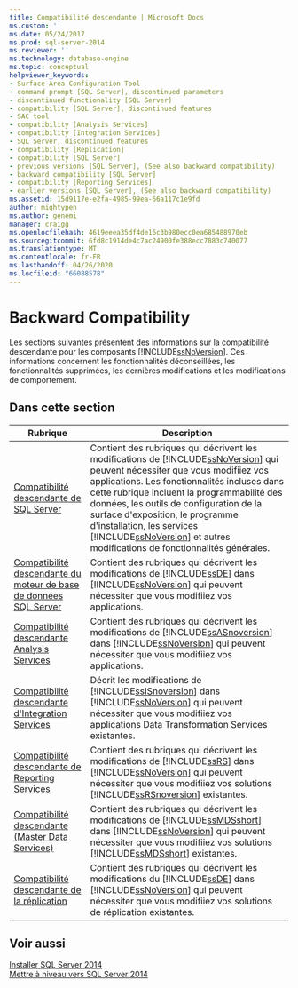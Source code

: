 ```yaml
---
title: Compatibilité descendante | Microsoft Docs
ms.custom: ''
ms.date: 05/24/2017
ms.prod: sql-server-2014
ms.reviewer: ''
ms.technology: database-engine
ms.topic: conceptual
helpviewer_keywords:
- Surface Area Configuration Tool
- command prompt [SQL Server], discontinued parameters
- discontinued functionality [SQL Server]
- compatibility [SQL Server], discontinued features
- SAC tool
- compatibility [Analysis Services]
- compatibility [Integration Services]
- SQL Server, discontinued features
- compatibility [Replication]
- compatibility [SQL Server]
- previous versions [SQL Server], (See also backward compatibility)
- backward compatibility [SQL Server]
- compatibility [Reporting Services]
- earlier versions [SQL Server], (See also backward compatibility)
ms.assetid: 15d9117e-e2fa-4985-99ea-66a117c1e9fd
author: mightypen
ms.author: genemi
manager: craigg
ms.openlocfilehash: 4619eeea35df4de16c3b980ecc0ea685488970eb
ms.sourcegitcommit: 6fd8c1914de4c7ac24900fe388ecc7883c740077
ms.translationtype: MT
ms.contentlocale: fr-FR
ms.lasthandoff: 04/26/2020
ms.locfileid: "66088578"
---
```

# <a name="backward-compatibility"></a>Backward Compatibility
  Les sections suivantes présentent des informations sur la compatibilité descendante pour les composants [!INCLUDE[ssNoVersion](../includes/ssnoversion-md.md)]. Ces informations concernent les fonctionnalités déconseillées, les fonctionnalités supprimées, les dernières modifications et les modifications de comportement.  
  
## <a name="in-this-section"></a>Dans cette section  
  
|Rubrique|Description|  
|-----------|-----------------|  
|[Compatibilité descendante de SQL Server](../../2014/getting-started/sql-server-backward-compatibility.md)|Contient des rubriques qui décrivent les modifications de [!INCLUDE[ssNoVersion](../includes/ssnoversion-md.md)] qui peuvent nécessiter que vous modifiiez vos applications. Les fonctionnalités incluses dans cette rubrique incluent la programmabilité des données, les outils de configuration de la surface d'exposition, le programme d'installation, les services [!INCLUDE[ssNoVersion](../includes/ssnoversion-md.md)] et autres modifications de fonctionnalités générales.|  
|[Compatibilité descendante du moteur de base de données SQL Server](../database-engine/sql-server-database-engine-backward-compatibility.md)|Contient des rubriques qui décrivent les modifications de [!INCLUDE[ssDE](../includes/ssde-md.md)] dans [!INCLUDE[ssNoVersion](../includes/ssnoversion-md.md)] qui peuvent nécessiter que vous modifiiez vos applications.|  
|[Compatibilité descendante Analysis Services](../../2014/analysis-services/analysis-services-backward-compatibility.md)|Contient des rubriques qui décrivent les modifications de [!INCLUDE[ssASnoversion](../includes/ssasnoversion-md.md)] dans [!INCLUDE[ssNoVersion](../includes/ssnoversion-md.md)] qui peuvent nécessiter que vous modifiiez vos applications.|  
|[Compatibilité descendante d'Integration Services](../integration-services/integration-services-backward-compatibility.md)|Décrit les modifications de [!INCLUDE[ssISnoversion](../includes/ssisnoversion-md.md)] dans [!INCLUDE[ssNoVersion](../includes/ssnoversion-md.md)] qui peuvent nécessiter que vous modifiiez vos applications Data Transformation Services existantes.|  
|[Compatibilité descendante de Reporting Services](../reporting-services/reporting-services-backward-compatibility.md)|Contient des rubriques qui décrivent les modifications de [!INCLUDE[ssRS](../includes/ssrs.md)] dans [!INCLUDE[ssNoVersion](../includes/ssnoversion-md.md)] qui peuvent nécessiter que vous modifiiez vos solutions [!INCLUDE[ssRSnoversion](../includes/ssrsnoversion-md.md)] existantes.|  
|[Compatibilité descendante &#40;Master Data Services&#41;](../master-data-services/backward-compatibility-master-data-services.md)|Contient des rubriques qui décrivent les modifications de [!INCLUDE[ssMDSshort](../includes/ssmdsshort-md.md)] dans [!INCLUDE[ssNoVersion](../includes/ssnoversion-md.md)] qui peuvent nécessiter que vous modifiiez vos solutions [!INCLUDE[ssMDSshort](../includes/ssmdsshort-md.md)] existantes.|  
|[Compatibilité descendante de la réplication](../../2014/relational-databases/replication/replication-backward-compatibility.md)|Contient des rubriques qui décrivent les modifications du [!INCLUDE[ssDE](../includes/ssde-md.md)] dans [!INCLUDE[ssNoVersion](../includes/ssnoversion-md.md)] qui peuvent nécessiter que vous modifiiez vos solutions de réplication existantes.|  
  
## <a name="see-also"></a>Voir aussi  
 [Installer SQL Server 2014](../database-engine/install-windows/install-sql-server.md)   
 [Mettre à niveau vers SQL Server 2014](../database-engine/install-windows/upgrade-sql-server.md)  
  
  
